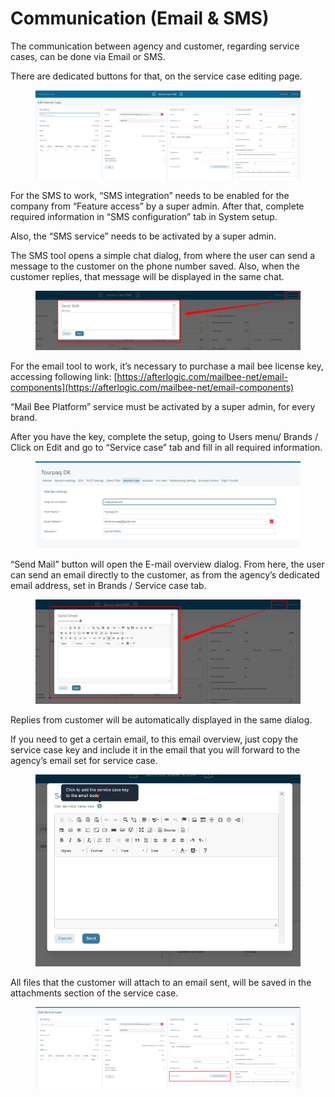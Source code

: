 # Communication (Email & SMS)

The communication between agency and customer, regarding service cases, can be done via Email or SMS.

There are dedicated buttons for that, on the service case editing page.

<figure><img src="../.gitbook/assets/image (4) (1) (1) (1) (1) (1) (1) (1) (1) (1) (1) (1) (1) (1) (1) (1) (1) (1) (1) (1) (1) (1) (1) (1) (1) (1) (1) (1) (1).png" alt=""><figcaption></figcaption></figure>

For the SMS to work, “SMS integration” needs to be enabled for the company from “Feature access” by a super admin. After that, complete required information in “SMS configuration” tab in System setup.

Also, the “SMS service” needs to be activated by a super admin.

The SMS tool opens a simple chat dialog, from where the user can send a message to the customer on the phone number saved. Also, when the customer replies, that message will be displayed in the same chat.

<figure><img src="../.gitbook/assets/image (5) (1) (1) (1) (1) (1) (1) (1) (1) (1) (1) (1) (1) (1) (1) (1) (1) (1) (1) (1) (1) (1) (1) (1) (1) (1) (1) (1).png" alt=""><figcaption></figcaption></figure>

For the email tool to work, it’s necessary to purchase a mail bee license key, accessing following link: [https://afterlogic.com/mailbee-net/email-components](https://afterlogic.com/mailbee-net/email-components)

“Mail Bee Platform” service must be activated by a super admin, for every brand.

After you have the key, complete the setup, going to Users menu/ Brands / Click on Edit and go to “Service case” tab and fill in all required information.

<figure><img src="../.gitbook/assets/image (236).png" alt=""><figcaption></figcaption></figure>

“Send Mail” button will open the E-mail overview dialog. From here, the user can send an email directly to the customer, as from the agency’s dedicated email address, set in Brands / Service case tab.

<figure><img src="../.gitbook/assets/image (7) (1) (1) (1) (1) (1) (1) (1) (1) (1) (1) (1) (1) (1) (1) (1) (1) (1) (1) (1) (1) (1).png" alt=""><figcaption></figcaption></figure>

Replies from customer will be automatically displayed in the same dialog.

If you need to get a certain email, to this email overview, just copy the service case key and include it in the email that you will forward to the agency’s email set for service case.

<figure><img src="../.gitbook/assets/image (8) (1) (1) (1) (1) (1) (1) (1) (1) (1) (1) (1) (1) (1) (1) (1) (1) (1) (1).png" alt=""><figcaption></figcaption></figure>

All files that the customer will attach to an email sent, will be saved in the attachments section of the service case.

<figure><img src="../.gitbook/assets/image (9) (1) (1) (1) (1) (1) (1) (1) (1) (1) (1) (1) (1) (1) (1) (1) (1).png" alt=""><figcaption></figcaption></figure>
